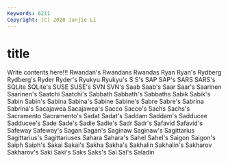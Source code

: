 ```yaml
---
Keywords: 6211
Copyright: (C) 2020 Junjie Li
---
```


# title

Write contents here!!!
Rwandan's 
Rwandans 
Rwandas
Ryan 
Ryan's 
Rydberg 
Rydberg's 
Ryder 
Ryder's 
Ryukyu 
Ryukyu's 
S 
S's
SAP 
SAP's 
SARS 
SARS's 
SQLite 
SQLite's 
SUSE 
SUSE's 
SVN 
SVN's
Saab 
Saab's 
Saar 
Saar's 
Saarinen 
Saarinen's 
Saatchi 
Saatchi's 
Sabbath 
Sabbath's
Sabbaths 
Sabik 
Sabik's 
Sabin 
Sabin's 
Sabina 
Sabina's 
Sabine 
Sabine's 
Sabre
Sabre's 
Sabrina 
Sabrina's 
Sacajawea 
Sacajawea's 
Sacco 
Sacco's 
Sachs 
Sachs's 
Sacramento
Sacramento's 
Sadat 
Sadat's 
Saddam 
Saddam's 
Sadducee 
Sadducee's 
Sade 
Sade's 
Sadie
Sadie's 
Sadr 
Sadr's 
Safavid 
Safavid's 
Safeway 
Safeway's 
Sagan 
Sagan's 
Saginaw
Saginaw's 
Sagittarius 
Sagittarius's 
Sagittariuses 
Sahara 
Sahara's 
Sahel 
Sahel's 
Saigon 
Saigon's
Saiph 
Saiph's 
Sakai 
Sakai's 
Sakha 
Sakha's 
Sakhalin 
Sakhalin's 
Sakharov 
Sakharov's
Saki 
Saki's 
Saks 
Saks's 
Sal 
Sal's 
Saladin 
